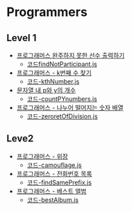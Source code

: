 # Programmers

## Level 1
* [프로그래머스 완주하지 못한 선수 출력하기](https://programmers.co.kr/learn/courses/30/lessons/42576?language=javascript)
    * [코드findNotParticipant.js](https://github.com/Rachel4858/algorithm/blob/master/CodeSquad_algorithm/findNotParticipant.html)
* [프로그래머스 - k번째 수 찾기](https://programmers.co.kr/learn/courses/30/lessons/42748)
    * [코드-kthNumber.js](https://github.com/Rachel4858/algorithm/blob/master/CodeSquad_algorithm/kthNumber.js)
* [문자열 내 p와 y의 개수](https://programmers.co.kr/learn/courses/30/lessons/12916)
    * [코드-countPYnumbers.js]()
* [프로그래머스 - 나누어 떨어지는 숫자 배열](https://programmers.co.kr/learn/courses/30/lessons/12910)
    * [코드-zeroretOfDivision.js](https://github.com/Rachel4858/algorithm/blob/master/Progorammers/zeroretOfDivision.js)

## Leve2
* [프로그래머스 - 위장](https://programmers.co.kr/learn/courses/30/lessons/42578)
    * [코드-camouflage.js](https://github.com/Rachel4858/algorithm/blob/master/CodeSquad_algorithm/camouflage.js)
* [프로그래머스 - 전화번호 목록](https://programmers.co.kr/learn/courses/30/lessons/42577)
    * [코드-findSamePrefix.js]()
* [프로그래머스 - 베스트 앨범](https://programmers.co.kr/learn/courses/30/lessons/42579)
    * [코드-bestAlbum.js]()